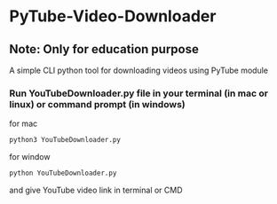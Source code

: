 # PyTube-Video-Downloader
## Note: Only for education purpose
A simple CLI python tool for downloading videos using PyTube module

### Run YouTubeDownloader.py file in your terminal (in mac or linux) or command prompt (in windows)
for mac
```bash
python3 YouTubeDownloader.py
```
for window
```cmd
python YouTubeDownloader.py
```
and give YouTube video link in terminal or CMD
